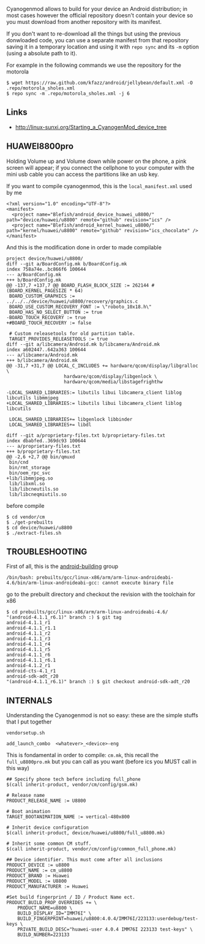 Cyanogenmod allows to build for your device an Android distribution; in most cases however the official
repository doesn't contain your device so you must download from another repository with its manifest.

If you don't want to re-download all the things but using the previous donwloaded code, you can use
a separate manifest from that repository saving it in a temporary location and using it with ``repo sync``
and its ``-m`` option (using a absolute path to it).

For example in the following commands we use the repository for the motorola

    $ wget https://raw.github.com/kfazz/android/jellybean/default.xml -O .repo/motorola_sholes.xml
    $ repo sync -m .repo/motorola_sholes.xml -j 6

Links
-----

 - http://linux-sunxi.org/Starting_a_CyanogenMod_device_tree

HUAWEI8800pro
-------------

Holding Volume up and Volume down while power on the phone, a pink screen will appear; if you connect the cellphone to your computer with the mini usb cable you can access the partitions like an usb key.

If you want to compile cyanogenmod, this is the ``local_manifest.xml`` used by me

    <?xml version="1.0" encoding="UTF-8"?>
    <manifest>
      <project name="Blefish/android_device_huawei_u8800/" path="device/huawei/u8800" remote="github" revision="ics" />
      <project name="Blefish/android_kernel_huawei_u8800/" path="kernel/huawei/u8800" remote="github" revision="ics_chocolate" />
    </manifest>

And this is the modification done in order to made compilable

```
project device/huawei/u8800/
diff --git a/BoardConfig.mk b/BoardConfig.mk
index 758a74e..bc866f6 100644
--- a/BoardConfig.mk
+++ b/BoardConfig.mk
@@ -137,7 +137,7 @@ BOARD_FLASH_BLOCK_SIZE := 262144 # (BOARD_KERNEL_PAGESIZE * 64)
 BOARD_CUSTOM_GRAPHICS := ../../../device/huawei/u8800/recovery/graphics.c
 BOARD_USE_CUSTOM_RECOVERY_FONT := \"roboto_10x18.h\"
 BOARD_HAS_NO_SELECT_BUTTON := true
-BOARD_TOUCH_RECOVERY := true
+#BOARD_TOUCH_RECOVERY := false
 
 # Custom releasetools for old partition table.
 TARGET_PROVIDES_RELEASETOOLS := true
diff --git a/libcamera/Android.mk b/libcamera/Android.mk
index a602447..642a363 100644
--- a/libcamera/Android.mk
+++ b/libcamera/Android.mk
@@ -31,7 +31,7 @@ LOCAL_C_INCLUDES += hardware/qcom/display/libgralloc \
                     hardware/qcom/display/libgenlock \
                     hardware/qcom/media/libstagefrighthw
 
-LOCAL_SHARED_LIBRARIES:= libutils libui libcamera_client liblog libcutils libmmjpeg
+LOCAL_SHARED_LIBRARIES:= libutils libui libcamera_client liblog libcutils
 
 LOCAL_SHARED_LIBRARIES+= libgenlock libbinder
 LOCAL_SHARED_LIBRARIES+= libdl

diff --git a/proprietary-files.txt b/proprietary-files.txt
index dbabfed..369dc93 100644
--- a/proprietary-files.txt
+++ b/proprietary-files.txt
@@ -2,6 +2,7 @@ bin/qmuxd
 bin/cnd
 bin/rmt_storage
 bin/oem_rpc_svc
+lib/libmmjpeg.so
 lib/libxml.so
 lib/libcneutils.so
 lib/libcneqmiutils.so
```

before compile

```
$ cd vendor/cm
$ ./get-prebuilts
$ cd device/huawei/u8800
$ ./extract-files.sh
```

TROUBLESHOOTING
---------------

First of all, this is the [android-building](http://groups.google.com/group/android-building) group

    /bin/bash: prebuilts/gcc/linux-x86/arm/arm-linux-androideabi-4.6/bin/arm-linux-androideabi-gcc: cannot execute binary file

go to the prebuilt directory and checkout the revision with the toolchain for x86

    $ cd prebuilts/gcc/linux-x86/arm/arm-linux-androideabi-4.6/
    "(android-4.1.1_r6.1)" branch :) $ git tag
    android-4.1.1_r1
    android-4.1.1_r1.1
    android-4.1.1_r2
    android-4.1.1_r3
    android-4.1.1_r4
    android-4.1.1_r5
    android-4.1.1_r6
    android-4.1.1_r6.1
    android-4.1.2_r1
    android-cts-4.1_r1
    android-sdk-adt_r20
    "(android-4.1.1_r6.1)" branch :) $ git checkout android-sdk-adt_r20

INTERNALS
---------

Understanding the Cyanogenmod is not so easy: these are the simple stuffs that I put together

``vendorsetup.sh``

```
add_launch_combo  <whatever>_<device>-eng
```

This is fondamental in order to compile: ``cm.mk``, this recall the ``full_u8800pro.mk`` but you can call
as you want (before ics you MUST call in this way)
```
## Specify phone tech before including full_phone
$(call inherit-product, vendor/cm/config/gsm.mk)

# Release name
PRODUCT_RELEASE_NAME := U8800

# Boot animation
TARGET_BOOTANIMATION_NAME := vertical-480x800

# Inherit device configuration
$(call inherit-product, device/huawei/u8800/full_u8800.mk)

# Inherit some common CM stuff.
$(call inherit-product, vendor/cm/config/common_full_phone.mk)

## Device identifier. This must come after all inclusions
PRODUCT_DEVICE := u8800
PRODUCT_NAME := cm_u8800
PRODUCT_BRAND := Huawei
PRODUCT_MODEL := U8800
PRODUCT_MANUFACTURER := Huawei

#Set build fingerprint / ID / Product Name ect.
PRODUCT_BUILD_PROP_OVERRIDES += \
	PRODUCT_NAME=u8800 \
	BUILD_DISPLAY_ID="IMM76I" \
	BUILD_FINGERPRINT=huawei/u8800:4.0.4/IMM76I/223133:userdebug/test-keys \
	PRIVATE_BUILD_DESC="huawei-user 4.0.4 IMM76I 223133 test-keys" \
	BUILD_NUMBER=223133
```